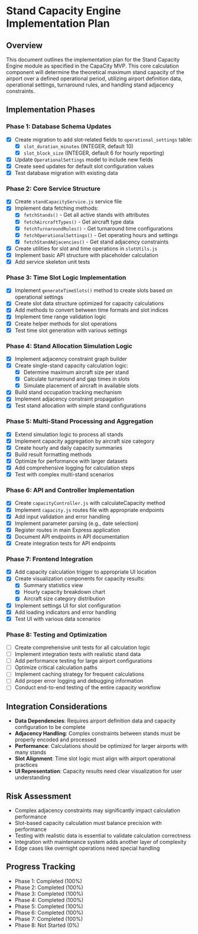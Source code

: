 # Stand Capacity Engine Implementation Plan

## Overview
This document outlines the implementation plan for the Stand Capacity Engine module as specified in the CapaCity MVP. This core calculation component will determine the theoretical maximum stand capacity of the airport over a defined operational period, utilizing airport definition data, operational settings, turnaround rules, and handling stand adjacency constraints.

## Implementation Phases

### Phase 1: Database Schema Updates
- [x] Create migration to add slot-related fields to `operational_settings` table:
  - [x] `slot_duration_minutes` (INTEGER, default 10)
  - [x] `slot_block_size` (INTEGER, default 6 for hourly reporting)
- [x] Update `OperationalSettings` model to include new fields
- [x] Create seed updates for default slot configuration values
- [x] Test database migration with existing data

### Phase 2: Core Service Structure
- [x] Create `standCapacityService.js` service file
- [x] Implement data fetching methods:
  - [x] `fetchStands()` - Get all active stands with attributes
  - [x] `fetchAircraftTypes()` - Get aircraft type data
  - [x] `fetchTurnaroundRules()` - Get turnaround time configurations
  - [x] `fetchOperationalSettings()` - Get operating hours and settings
  - [x] `fetchStandAdjacencies()` - Get stand adjacency constraints
- [x] Create utilities for slot and time operations in `slotUtils.js`
- [x] Implement basic API structure with placeholder calculation
- [x] Add service skeleton unit tests

### Phase 3: Time Slot Logic Implementation
- [x] Implement `generateTimeSlots()` method to create slots based on operational settings
- [x] Create slot data structure optimized for capacity calculations
- [x] Add methods to convert between time formats and slot indices
- [x] Implement time range validation logic
- [x] Create helper methods for slot operations
- [x] Test time slot generation with various settings

### Phase 4: Stand Allocation Simulation Logic
- [x] Implement adjacency constraint graph builder
- [x] Create single-stand capacity calculation logic:
  - [x] Determine maximum aircraft size per stand
  - [x] Calculate turnaround and gap times in slots
  - [x] Simulate placement of aircraft in available slots
- [x] Build stand occupation tracking mechanism
- [x] Implement adjacency constraint propagation
- [x] Test stand allocation with simple stand configurations

### Phase 5: Multi-Stand Processing and Aggregation
- [x] Extend simulation logic to process all stands
- [x] Implement capacity aggregation by aircraft size category
- [x] Create hourly and daily capacity summaries
- [x] Build result formatting methods
- [x] Optimize for performance with larger datasets
- [x] Add comprehensive logging for calculation steps
- [x] Test with complex multi-stand scenarios

### Phase 6: API and Controller Implementation
- [x] Create `capacityController.js` with calculateCapacity method
- [x] Implement `capacity.js` routes file with appropriate endpoints
- [x] Add input validation and error handling
- [x] Implement parameter parsing (e.g., date selection)
- [x] Register routes in main Express application
- [x] Document API endpoints in API documentation
- [x] Create integration tests for API endpoints

### Phase 7: Frontend Integration
- [x] Add capacity calculation trigger to appropriate UI location
- [x] Create visualization components for capacity results:
  - [x] Summary statistics view
  - [x] Hourly capacity breakdown chart
  - [x] Aircraft size category distribution
- [x] Implement settings UI for slot configuration
- [x] Add loading indicators and error handling
- [x] Test UI with various data scenarios

### Phase 8: Testing and Optimization
- [ ] Create comprehensive unit tests for all calculation logic
- [ ] Implement integration tests with realistic stand data
- [ ] Add performance testing for large airport configurations
- [ ] Optimize critical calculation paths
- [ ] Implement caching strategy for frequent calculations
- [ ] Add proper error logging and debugging information
- [ ] Conduct end-to-end testing of the entire capacity workflow

## Integration Considerations
- **Data Dependencies**: Requires airport definition data and capacity configuration to be complete
- **Adjacency Handling**: Complex constraints between stands must be properly encoded and processed
- **Performance**: Calculations should be optimized for larger airports with many stands
- **Slot Alignment**: Time slot logic must align with airport operational practices
- **UI Representation**: Capacity results need clear visualization for user understanding

## Risk Assessment
- Complex adjacency constraints may significantly impact calculation performance
- Slot-based capacity calculation must balance precision with performance
- Testing with realistic data is essential to validate calculation correctness
- Integration with maintenance system adds another layer of complexity
- Edge cases like overnight operations need special handling

## Progress Tracking
- Phase 1: Completed (100%)
- Phase 2: Completed (100%)
- Phase 3: Completed (100%)
- Phase 4: Completed (100%)
- Phase 5: Completed (100%)
- Phase 6: Completed (100%)
- Phase 7: Completed (100%)
- Phase 8: Not Started (0%) 
